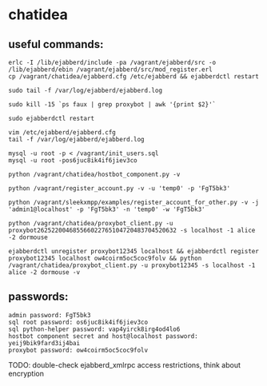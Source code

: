 chatidea
========

useful commands:
----------------

    erlc -I /lib/ejabberd/include -pa /vagrant/ejabberd/src -o /lib/ejabberd/ebin /vagrant/ejabberd/src/mod_register.erl
    cp /vagrant/chatidea/ejabberd.cfg /etc/ejabberd && ejabberdctl restart

    sudo tail -f /var/log/ejabberd/ejabberd.log

    sudo kill -15 `ps faux | grep proxybot | awk '{print $2}'`
    
    sudo ejabberdctl restart

    vim /etc/ejabberd/ejabberd.cfg 
    tail -f /var/log/ejabberd/ejabberd.log

    mysql -u root -p < /vagrant/init_users.sql
    mysql -u root -pos6juc8ik4if6jiev3co

    python /vagrant/chatidea/hostbot_component.py -v

    python /vagrant/register_account.py -v -u 'temp0' -p 'FgT5bk3' 

    python /vagrant/sleekxmpp/examples/register_account_for_other.py -v -j 'admin1@localhost' -p 'FgT5bk3' -n 'temp0' -w 'FgT5bk3'
    
    python /vagrant/chatidea/proxybot_client.py -u proxybot262522004685566022765104720483704520632 -s localhost -1 alice -2 dormouse

    ejabberdctl unregister proxybot12345 localhost && ejabberdctl register proxybot12345 localhost ow4coirm5oc5coc9folv && python /vagrant/chatidea/proxybot_client.py -u proxybot12345 -s localhost -1 alice -2 dormouse -v

passwords:
----------
    admin password: FgT5bk3
    sql root password: os6juc8ik4if6jiev3co
    sql python-helper password: vap4yirck8irg4od4lo6
    hostbot component secret and host@localhost password: yeij9bik9fard3ij4bai
    proxybot password: ow4coirm5oc5coc9folv

TODO:
    double-check ejabberd_xmlrpc access restrictions, think about encryption